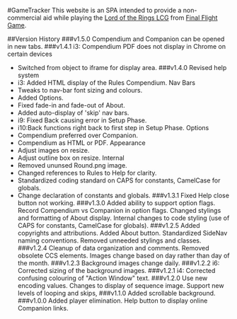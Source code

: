 #GameTracker
This website is an SPA intended to provide a non-commercial aid while playing the [Lord of the Rings LCG](https://www.fantasyflightgames.com/en/products/the-lord-of-the-rings-the-card-game/) from [Final Flight Game](https://www.fantasyflightgames.com/en/index/).

##Version History
###v1.5.0
Compendium and Companion can be opened in new tabs.
###v1.4.1
i3: Compendium PDF does not display in Chrome on certain devices
 - Switched from object to iframe for display area.
###v1.4.0
Revised help system
 - i3: Added HTML display of the Rules Compendium.
Nav Bars
 - Tweaks to nav-bar font sizing and colours.
 - Added Options.
 - Fixed fade-in and fade-out of About.
 - Added auto-display of 'skip' nav bars.
 - i9: Fixed Back causing error in Setup Phase.
 - i10:Back functions right back to first step in Setup Phase.
Options
 - Compendium preferred over Companion.
 - Compendium as HTML or PDF.
Appearance
 - Adjust images on resize.
 - Adjust outline box on resize.
Internal
- Removed ununsed Round.png image.
- Changed references to Rules to Help for clarity.
- Standardized coding standard on CAPS for constants, CamelCase for globals.
- Change declaration of constants and globals.
###v1.3.1
Fixed Help close button not working.
###v1.3.0
Added ability to support option flags. 
Record Compendium vs Companion in option flags. 
Changed stylings and formatting of About display.
Internal changes to code styling (use of CAPS for constants, CamelCase for globals).
###v1.2.5
Added copyrights and attributions. Added About button. Standardized SideNav naming conventions. Removed unneeded stylings and classes.
###v1.2.4
Cleanup of data organization and comments. Removed obsolete CCS elements. Images change based on day rather than day of the month.
###v1.2.3
Background images change daily.
###v1.2.2
i6: Corrected sizing of the background images.
###v1.2.1
i4: Corrected confusing colouring of "Action Window" text.
###v1.2.0
Use new encoding values.
Changes to display of sequence image.
Support new levels of looping and skips,
###v1.1.0 
Added scrollable background.
###v1.0.0
Added player elimination.
Help button to display online Companion links.